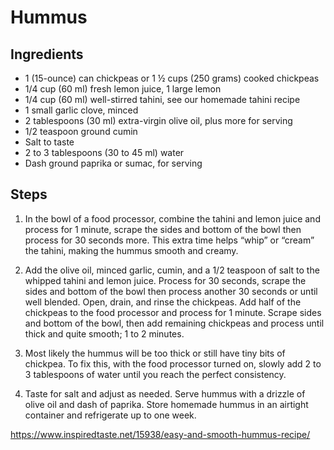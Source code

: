 # Hummus

## Ingredients
- 1 (15-ounce) can chickpeas or 1 ½ cups (250 grams) cooked chickpeas
- 1/4 cup (60 ml) fresh lemon juice, 1 large lemon
- 1/4 cup (60 ml) well-stirred tahini, see our homemade tahini recipe
- 1 small garlic clove, minced
- 2 tablespoons (30 ml) extra-virgin olive oil, plus more for serving
- 1/2 teaspoon ground cumin
- Salt to taste
- 2 to 3 tablespoons (30 to 45 ml) water
- Dash ground paprika or sumac, for serving

## Steps
1. In the bowl of a food processor, combine the tahini and lemon juice and process for 1 minute, scrape the sides and bottom of the bowl then process for 30 seconds more. This extra time helps “whip” or “cream” the tahini, making the hummus smooth and creamy.

1. Add the olive oil, minced garlic, cumin, and a 1/2 teaspoon of salt to the whipped tahini and lemon juice. Process for 30 seconds, scrape the sides and bottom of the bowl then process another 30 seconds or until well blended. Open, drain, and rinse the chickpeas. Add half of the chickpeas to the food processor and process for 1 minute. Scrape sides and bottom of the bowl, then add remaining chickpeas and process until thick and quite smooth; 1 to 2 minutes.

1. Most likely the hummus will be too thick or still have tiny bits of chickpea. To fix this, with the food processor turned on, slowly add 2 to 3 tablespoons of water until you reach the perfect consistency.

1. Taste for salt and adjust as needed. Serve hummus with a drizzle of olive oil and dash of paprika. Store homemade hummus in an airtight container and refrigerate up to one week.







https://www.inspiredtaste.net/15938/easy-and-smooth-hummus-recipe/
